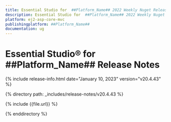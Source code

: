 ```yaml
---
title: Essential Studio for  ##Platform_Name## 2022 Weekly Nuget Release Release Notes  
description: Essential Studio for  ##Platform_Name## 2022 Weekly Nuget Release Release Notes  
platform: ej2-asp-core-mvc
publishingplatform: ##Platform_Name##
documentation: ug
---
```


# Essential Studio&reg; for  ##Platform_Name##   Release Notes  

{% include release-info.html date="January 10, 2023"  version="v20.4.43" %} 

{% directory path: _includes/release-notes/v20.4.43 %}

{% include {{file.url}} %}

{% enddirectory %}


